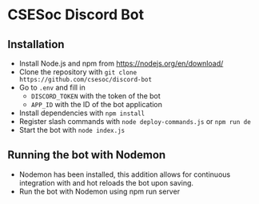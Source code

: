 # CSESoc Discord Bot

## Installation

-   Install Node.js and npm from https://nodejs.org/en/download/
-   Clone the repository with `git clone https://github.com/csesoc/discord-bot`
-   Go to `.env` and fill in
    -   `DISCORD_TOKEN` with the token of the bot
    -   `APP_ID` with the ID of the bot application
-   Install dependencies with `npm install`
-   Register slash commands with `node deploy-commands.js` or `npm run de`
-   Start the bot with `node index.js`

## Running the bot with Nodemon

-   Nodemon has been installed, this addition allows for continuous integration with and hot reloads the bot upon saving.
-   Run the bot with Nodemon using npm run server